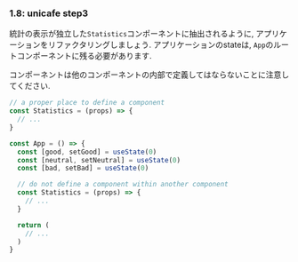 ### 1.8: unicafe step3
統計の表示が独立した`Statistics`コンポーネントに抽出されるように, アプリケーションをリファクタリングしましょう.
アプリケーションのstateは, `App`のルートコンポーネントに残る必要があります.

コンポーネントは他のコンポーネントの内部で定義してはならないことに注意してください.

```js
// a proper place to define a component
const Statistics = (props) => {
  // ...
}

const App = () => {
  const [good, setGood] = useState(0)
  const [neutral, setNeutral] = useState(0)
  const [bad, setBad] = useState(0)

  // do not define a component within another component
  const Statistics = (props) => {
    // ...
  }

  return (
    // ...
  )
}
```
